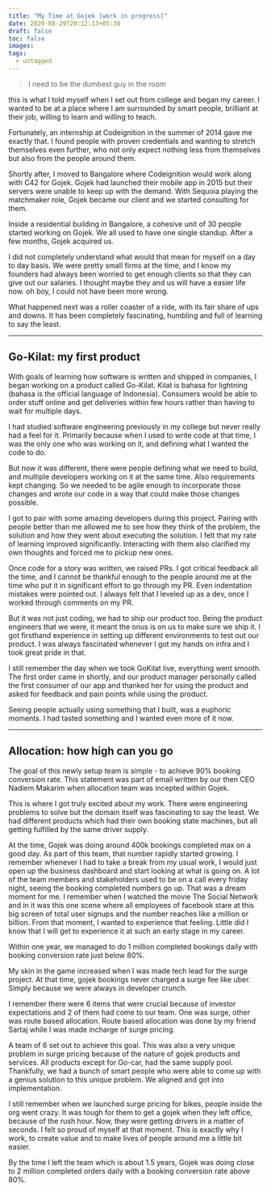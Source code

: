 ```yaml
---
title: "My Time at Gojek [work in progress]"
date: 2020-08-29T20:12:13+05:30
draft: false
toc: false
images:
tags:
  - untagged
---
```


> I need to be the dumbest guy in the room

this is what I told myself when I set out from college and began my career.
I wanted to be at a place where I am surrounded by smart people, brilliant at their job, willing to learn and willing to teach.

Fortunately, an internship at Codeignition in the summer of 2014 gave me exactly that. I found people with proven credentials and wanting to stretch themselves even further, who not only expect nothing less from themselves but also from the people around them.

Shortly after, I moved to Bangalore where Codeignition would work along with C42 for Gojek. Gojek had launched their mobile app in 2015 but their servers were unable to keep up with the demand. With Sequoia playing the matchmaker role, Gojek became our client and we started consulting for them.

Inside a residential building in Bangalore, a cohesive unit of 30 people started working on Gojek. We all used to have one single standup. After a few months, Gojek acquired us.

I did not completely understand what would that mean for myself on a day to day basis. We were pretty small firms at the time, and I know my founders had always been worried to get enough clients so that they can give out our salaries. I thought maybe they and us will have a easier life now. oh boy, I could not have been more wrong.

What happened next was a roller coaster of a ride, with its fair share of ups and downs. It has been completely fascinating, humbling and full of learning to say the least.

---

## Go-Kilat: my first product

With goals of learning how software is written and shipped in companies, I began working on a product called Go-Kilat. Kilat is bahasa for lightning (bahasa is the official language of Indonesia). Consumers would be able to order stuff online and get deliveries within few hours rather than having to wait for multiple days.

I had studied software engineering previously in my college but never really had a feel for it. Primarily because when I used to write code at that time, I was the only one who was working on it, and defining what I wanted the code to do.

But now it was different, there were people defining what we need to build, and multiple developers working on it at the same time. Also requirements kept changing. So we needed to be agile enough to incorporate those changes and wrote our code in a way that could make those changes possible.

I got to pair with some amazing developers during this project. Pairing with people better than me allowed me to see how they think of the problem, the solution and how they went about executing the solution. I felt that my rate of learning improved significantly. Interacting with them also clarified my own thoughts and forced me to pickup new ones.

Once code for a story was written, we raised PRs. I got critical feedback all the time, and I cannot be thankful enough to the people around me at the time who put it in significant effort to go through my PR. Even indentation mistakes were pointed out. I always felt that I leveled up as a dev, once I worked through comments on my PR.

But it was not just coding, we had to ship our product too. Being the product engineers that we were, it meant the onus is on us to make sure we ship it. I got firsthand experience in setting up different environments to test out our product. I was always fascinated whenever I got my hands on infra and I took great pride in that.

I still remember the day when we took GoKilat live, everything went smooth. The first order came in shortly, and our product manager personally called the first consumer of our app and thanked her for using the product and asked for feedback and pain points while using the product.

Seeing people actually using something that I built, was a euphoric moments. I had tasted something and I wanted even more of it now.

---

## Allocation: how high can you go

The goal of this newly setup team is simple - to achieve 90% booking conversion rate. This statement was part of email written by our then CEO Nadiem Makarim when allocation team was incepted within Gojek. 

This is where I got truly excited about my work. There were engineering problems to solve but the domain itself was fascinating to say the least. We had different products which had their own booking state machines, but all getting fulfilled by the same driver supply.

At the time, Gojek was doing around 400k bookings completed max on a good day. As part of this team, that number rapidly started growing. I remember whenever I had to take a break from my usual work, I would just open up the business dashboard and start looking at what is going on. A lot of the team members and stakeholders used to be on a call every friday night, seeing the booking completed numbers go up. That was a dream moment for me. I remember when I watched the movie The Social Network and in it was this one scene where all employees of facebook stare at this big screen of total user signups and the number reaches like a million or billion. From that moment, I wanted to experience that feeling. Little did I know that I will get to experience it at such an early stage in my career.

Within one year, we managed to do 1 million completed bookings daily with booking conversion rate just below 80%.

My skin in the game increased when I was made tech lead for the surge project. At that time, gojek bookings never charged a surge fee like uber. Simply because we were always in developer crunch. 

I remember there were 6 items that were crucial because of investor expectations and 2 of them had come to our team. One was surge, other was route based allocation. Route based allocation was done by my friend Sartaj while I was made incharge of surge pricing.

A team of 6 set out to achieve this goal. This was also a very unique problem in surge pricing because of the nature of gojek products and services. All products except for Go-car, had the same supply pool. Thankfully, we had a bunch of smart people who were able to come up with a genius solution to this unique problem. We aligned and got into implementation.

I still remember when we launched surge pricing for bikes, people inside the org went crazy. It was tough for them to get a gojek when they left office, because of the rush hour. Now, they were getting drivers in a matter of seconds. I felt so proud of myself at that moment. This is exactly why I work, to create value and to make lives of people around me a little bit easier.

By the time I left the team which is about 1.5 years, Gojek was doing close to 2 million completed orders daily with a booking conversion rate above 80%.

